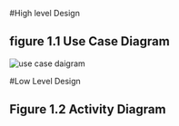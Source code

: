 #High level Design

## figure 1.1 Use Case Diagram
![use case daigram](https://user-images.githubusercontent.com/98826329/153241193-9def8e73-db2a-4dd5-88ad-9b0c5d51d7be.png)





#Low Level Design

## Figure 1.2 Activity Diagram

